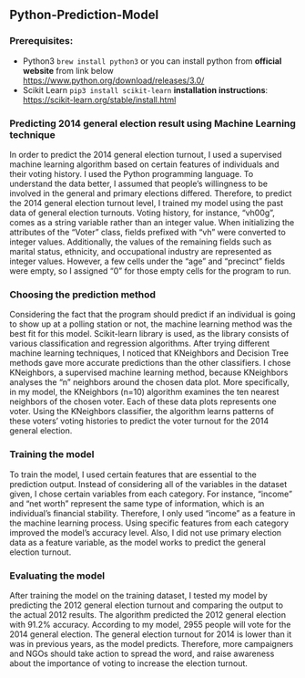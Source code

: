 
## Python-Prediction-Model

### Prerequisites:
- Python3  `brew install python3`
or you can install python from **official website** from link below
 https://www.python.org/download/releases/3.0/
- Scikit Learn `pip3 install scikit-learn`
**installation instructions**: https://scikit-learn.org/stable/install.html

### Predicting 2014 general election result using Machine Learning technique
In order to predict the 2014 general election turnout, I used a supervised machine learning algorithm based on certain features of individuals and their voting history. I used the Python programming language. To understand the data better, I assumed that people’s willingness to be involved in the general and primary elections differed. Therefore, to predict the 2014 general election turnout level, I trained my model using the past data of general election turnouts. Voting history, for instance, “vh00g”, comes as a string variable rather than an integer value. When initializing the attributes of the “Voter” class, fields prefixed with “vh” were converted to integer values. Additionally, the values of the remaining fields such as marital status, ethnicity, and occupational industry are represented as integer values. However, a few cells under the “age”  and “precinct” fields were empty, so I assigned “0” for those empty cells for the program to run.
### Choosing the prediction method 

Considering the fact that the program should predict if an individual is going to show up at a polling station or not, the machine learning method was the best fit for this model. Scikit-learn library is used, as the library consists of various classification and regression algorithms. After trying different machine learning techniques, I noticed that KNeighbors and Decision Tree methods gave more accurate predictions than the other classifiers. I chose KNeighbors, a supervised machine learning method, because KNeighbors analyses the “n” neighbors around the chosen data plot. More specifically, in my model, the KNeighbors (n=10) algorithm examines the ten nearest neighbors of the chosen voter. Each of these data plots represents one voter. Using the KNeighbors classifier, the algorithm learns patterns of these voters’ voting histories to predict the voter turnout for the 2014 general election. 
### Training the model
To train the model, I used certain features that are essential to the prediction output. Instead of considering all of the variables in the dataset given, I chose certain variables from each category. For instance,  “income” and “net worth” represent the same type of information, which is an individual’s financial stability. Therefore, I only used “income” as a feature in the machine learning process. Using specific features from each category improved the model’s accuracy level. Also, I did not use primary election data as a feature variable, as the model works to predict the general election turnout. 
### Evaluating the model 
After training the model on the training dataset, I tested my model by predicting the 2012 general election turnout and comparing the output to the actual 2012 results. The algorithm predicted the 2012 general election with 91.2% accuracy. According to my model, 2955 people will vote for the 2014 general election. The general election turnout for 2014 is lower than it was in previous years, as the model predicts. Therefore, more campaigners and NGOs should take action to spread the word, and raise awareness about the importance of voting to increase the election turnout. 
